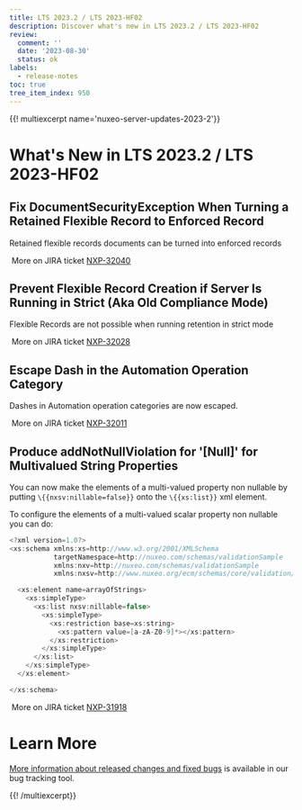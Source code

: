 ```yaml
---
title: LTS 2023.2 / LTS 2023-HF02
description: Discover what's new in LTS 2023.2 / LTS 2023-HF02
review:
  comment: ''
  date: '2023-08-30'
  status: ok
labels:
  - release-notes
toc: true
tree_item_index: 950
---
```


{{! multiexcerpt name='nuxeo-server-updates-2023-2'}}

# What's New in LTS 2023.2 / LTS 2023-HF02

## Fix DocumentSecurityException When Turning a Retained Flexible Record to Enforced Record

Retained flexible records documents can be turned into enforced records

<i class=fa fa-long-arrow-right aria-hidden=true></i>&nbsp;More on JIRA ticket [NXP-32040](https://jira.nuxeo.com/browse/NXP-32040)

## Prevent Flexible Record Creation if Server Is Running in Strict (Aka Old Compliance Mode)

Flexible Records are not possible when running retention in strict mode

<i class=fa fa-long-arrow-right aria-hidden=true></i>&nbsp;More on JIRA ticket [NXP-32028](https://jira.nuxeo.com/browse/NXP-32028)

## Escape Dash in the Automation Operation Category

Dashes in Automation operation categories are now escaped.

<i class=fa fa-long-arrow-right aria-hidden=true></i>&nbsp;More on JIRA ticket [NXP-32011](https://jira.nuxeo.com/browse/NXP-32011)

## Produce addNotNullViolation for '[Null]' for Multivalued String Properties

You can now make the elements of a multi-valued property non nullable by putting `\{{nxsv:nillable=false}}` onto the `\{{xs:list}}` xml element.

To configure the elements of a multi-valued scalar property non nullable you can do:

```Java
<?xml version=1.0?>
<xs:schema xmlns:xs=http://www.w3.org/2001/XMLSchema
           targetNamespace=http://nuxeo.com/schemas/validationSample
           xmlns:nxv=http://nuxeo.com/schemas/validationSample
           xmlns:nxsv=http://www.nuxeo.org/ecm/schemas/core/validation/>

  <xs:element name=arrayOfStrings>
    <xs:simpleType>
      <xs:list nxsv:nillable=false>
        <xs:simpleType>
          <xs:restriction base=xs:string>
            <xs:pattern value=[a-zA-Z0-9]*></xs:pattern>
          </xs:restriction>
        </xs:simpleType>
      </xs:list>
    </xs:simpleType>
  </xs:element>

</xs:schema>
```

<i class=fa fa-long-arrow-right aria-hidden=true></i>&nbsp;More on JIRA ticket [NXP-31918](https://jira.nuxeo.com/browse/NXP-31918)

# Learn More

[More information about released changes and fixed bugs](https://jira.nuxeo.com/secure/ReleaseNote.jspa?projectId=10011&version=22429) is available in our bug tracking tool.

{{! /multiexcerpt}}

